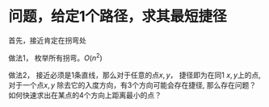 # 问题，给定1个路径，求其最短捷径

首先，接近肯定在拐弯处

做法1， 枚举所有拐弯。$O(n^2)$

做法2， 接近必须是1条直线，那么对于任意的点$x, y$， 捷径即为在同1 $x,y$上的点, 对于一个点$x,y$  除去它的入度方向，有3个方向可能会存在捷径, 那么存在问题？如何快速求出在某点的4个方向上距离最小的点？